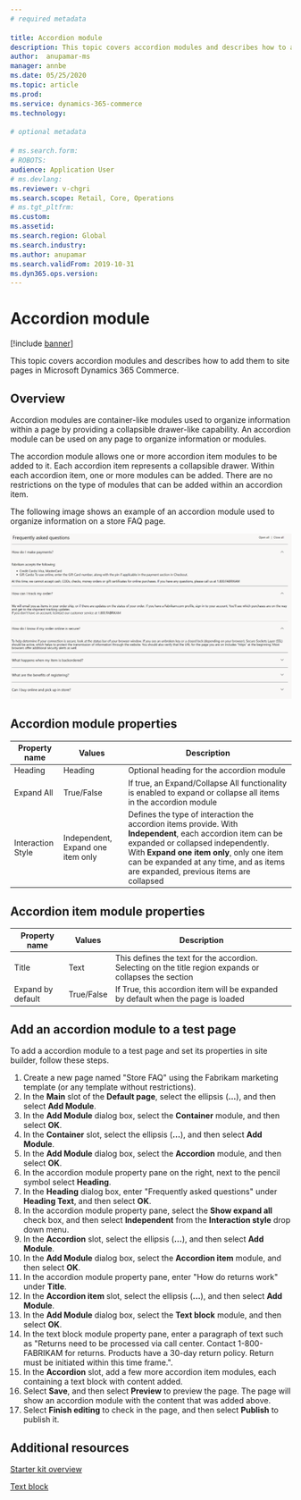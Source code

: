 ```yaml
---
# required metadata

title: Accordion module 
description: This topic covers accordion modules and describes how to add them to site pages in Microsoft Dynamics 365 Commerce.
author:  anupamar-ms
manager: annbe
ms.date: 05/25/2020
ms.topic: article
ms.prod: 
ms.service: dynamics-365-commerce
ms.technology: 

# optional metadata

# ms.search.form: 
# ROBOTS: 
audience: Application User
# ms.devlang: 
ms.reviewer: v-chgri
ms.search.scope: Retail, Core, Operations
# ms.tgt_pltfrm: 
ms.custom: 
ms.assetid: 
ms.search.region: Global
ms.search.industry: 
ms.author: anupamar
ms.search.validFrom: 2019-10-31
ms.dyn365.ops.version: 
---
```


# Accordion module

[!include [banner](includes/banner.md)]

This topic covers accordion modules and describes how to add them to site pages in Microsoft Dynamics 365 Commerce.

## Overview

Accordion modules are container-like modules used to organize information within a page by providing a collapsible drawer-like capability. An accordion module can be used on any page to organize information or modules.

The accordion module allows one or more accordion item modules to be added to it. Each accordion item represents a collapsible drawer. Within each accordion item, one or more modules can be added. There are no restrictions on the type of modules that can be added within an accordion item.

The following image shows an example of an accordion module used to organize information on a store FAQ page.

![Example of a Accordion module](./media/ecommerce-accordion.PNG)

## Accordion module properties

| Property name  | Values | Description |
|----------------|--------|-------------|
| Heading          | Heading| Optional heading for the accordion module|
| Expand All  | True/False | If true, an Expand/Collapse All functionality is enabled to expand or collapse all items in the accordion module|
| Interaction Style| Independent, Expand one item only| Defines the type of interaction the accordion items provide. With **Independent**, each accordion item can be expanded or collapsed independently. With **Expand one item only**, only one item can be expanded at any time, and as items are expanded, previous items are collapsed|

## Accordion item module properties

| Property name  | Values | Description |
|----------------|--------|-------------|
| Title          | Text|  This defines the text for the accordion. Selecting on the title region expands or collapses the section|
| Expand by default  | True/False | If True, this accordion item will be expanded by default when the page is loaded|


## Add an accordion module to a test page

To add a accordion module to a test page and set its properties in site builder, follow these steps.

1. Create a new page named "Store FAQ" using the Fabrikam marketing template (or any template without restrictions).
1. In the **Main** slot of the **Default page**, select the ellipsis (**...**), and then select **Add Module**.
1. In the **Add Module** dialog box, select the **Container** module, and then select **OK**.
1. In the **Container** slot, select the ellipsis (**...**), and then select **Add Module**.
1. In the **Add Module** dialog box, select the **Accordion** module, and then select **OK**.
1. In the accordion module property pane on the right, next to the pencil symbol select **Heading**.
1. In the **Heading** dialog box, enter "Frequently asked questions" under **Heading Text**, and then select **OK**.
1. In the accordion module property pane, select the **Show expand all** check box, and then select **Independent** from the **Interaction style** drop down menu.
1. In the **Accordion** slot, select the ellipsis (**...**), and then select **Add Module**.
1. In the **Add Module** dialog box, select the **Accordion item** module, and then select **OK**.
1. In the accordion module property pane, enter "How do returns work" under **Title**.
1. In the **Accordion item** slot, select the ellipsis (**...**), and then select **Add Module**.
1. In the **Add Module** dialog box, select the **Text block** module, and then select **OK**.
1. In the text block module property pane, enter a paragraph of text such as "Returns need to be processed via call center. Contact 1-800-FABRIKAM for returns. Products have a 30-day return policy. Return must be initiated within this time frame.".
1. In the **Accordion** slot, add a few more accordion item modules, each containing a text block with content added. 
1. Select **Save**, and then select **Preview** to preview the page. The page will show an accordion module with the content that was added above.
1. Select **Finish editing** to check in the page, and then select **Publish** to publish it. 

## Additional resources

[Starter kit overview](starter-kit-overview.md)

[Text block](add-content-rich-block.md)
